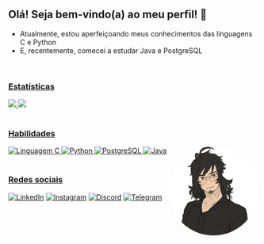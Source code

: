 <html lang="pt-BR">
    <body>
        <div style="display: inline_block">
            <h2>Olá! Seja bem-vindo(a) ao meu perfil! 👋</h2>
            <ul>
                <li>Atualmente, estou aperfeiçoando meus conhecimentos das linguagens C e Python</li>
                <li>E, recentemente, comecei a estudar Java e PostgreSQL</li>
            </ul>
        </div>
        <div style="display: inline_block">
            <a href="https://github.com/franklin-albuquerque">
            <br>
            <h3>Estatísticas</h3>
            <picture>
                <source srcset="https://github-readme-stats-git-masterrstaa-rickstaa.vercel.app/api?username=franklin-albuquerque&show_icons=true&theme=github_dark&count_private=true&locale=pt-BR" media="(prefers-color-scheme: dark)">
                <source srcset="https://github-readme-stats-git-masterrstaa-rickstaa.vercel.app/api?username=franklin-albuquerque&show_icons=true&theme=default&count_private=true&locale=pt-BR" media="(prefers-color-scheme: light), (prefers-color-scheme: no-preference)">
                <img height="185em" src="https://github-readme-stats-git-masterrstaa-rickstaa.vercel.app/api?username=franklin-albuquerque&show_icons=true&count_private=true&locale=pt-BR">
            </picture>
            <picture>
                <source srcset="https://github-readme-stats-git-masterrstaa-rickstaa.vercel.app/api/top-langs/?username=franklin-albuquerque&theme=github_dark&layout=compact&locale=pt-BR" media="(prefers-color-scheme: dark)">
                <source srcset="https://github-readme-stats-git-masterrstaa-rickstaa.vercel.app/api/top-langs/?username=franklin-albuquerque&theme=default&layout=compact&locale=pt-BR" media="(prefers-color-scheme: light), (prefers-color-scheme: no-preference)">
                <img height="185em" src="https://github-readme-stats-git-masterrstaa-rickstaa.vercel.app/api/top-langs/?username=franklin-albuquerque&layout=compact&locale=pt-BR">
            </picture>
            <br><br>
            <h3>Habilidades</h3>
            <img align="right" alt="Perfil" height="180" style="border-radius: 50%" src="https://raw.githubusercontent.com/franklin-albuquerque/franklin-albuquerque/main/imagens/perfil.png">
            <img alt="Linguagem C" height="33" src="https://img.shields.io/badge/C-00599C?style=for-the-badge&logo=c&logoColor=white">
            <img alt="Python" height="33" src="https://img.shields.io/badge/Python-3776AB?style=for-the-badge&logo=python&logoColor=white">
            <img alt="PostgreSQL" height="33" src="https://img.shields.io/badge/PostgreSQL-316192?style=for-the-badge&logo=postgresql&logoColor=white">
            <img alt="Java" height="33" src="https://img.shields.io/badge/Java-ED8B00?style=for-the-badge&logo=java&logoColor=white">
            <br><br>
            <h3>Redes sociais</h3>
            <a href="https://linkedin.com/in/franklin-albuquerque"><img alt="LinkedIn" height="33" src="https://img.shields.io/badge/-LinkedIn-%230077B5?style=for-the-badge&logo=linkedin&logoColor=white" target="_blank"></a>
            <a href="https://instagram.com/franklin_albuquerque.py"><img alt="Instagram" height="33" src="https://img.shields.io/badge/-Instagram-%23E4405F?style=for-the-badge&logo=instagram&logoColor=white" target="_blank"></a>
            <a href="https://discord.com/users/1091040930276053034"><img alt="Discord" height="33" src="https://img.shields.io/badge/Discord-5865F2?style=for-the-badge&logo=discord&logoColor=white"></a>
            <a href="https://t.me/FranklinAlbuquerque"><img alt="Telegram" height="33" src="https://img.shields.io/badge/Telegram-2CA5E0?style=for-the-badge&logo=telegram&logoColor=white" target="_blank"></a>
        </div>
    </body>
</html>
